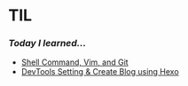 # TIL

### ***Today I learned...***

* [Shell Command, Vim, and Git](git-github/notes/20190902-start-git.md)
* [DevTools Setting & Create Blog using Hexo](git-github/notes/20190903-note.md)

